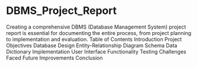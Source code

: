 # DBMS_Project_Report
Creating a comprehensive DBMS (Database Management System) project report is essential for documenting the entire process, from project planning to implementation and evaluation.
Table of Contents
Introduction
Project Objectives
Database Design
Entity-Relationship Diagram
Schema
Data Dictionary
Implementation
User Interface
Functionality
Testing
Challenges Faced
Future Improvements
Conclusion
